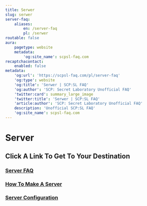 ```yaml
---
title: Serwer
slug: serwer
server-faq:
    aliases:
        en: /server-faq
        pl: /serwer
routable: false
aura:
    pagetype: website
    metadata:
        'og:site_name': scpsl-faq.com
recaptchacontact:
    enabled: false
metadata:
    'og:url': 'https://scpsl-faq.com/pl/server-faq'
    'og:type': website
    'og:title': 'Serwer | SCP:SL FAQ'
    'og:author': 'SCP: Secret Laboratory Unofficial FAQ'
    'twitter:card': summary_large_image
    'twitter:title': 'Serwer | SCP:SL FAQ'
    'article:author': 'SCP: Secret Laboratory Unofficial FAQ'
    description: 'Unofficial SCP:SL FAQ'
    'og:site_name': scpsl-faq.com
---
```


# Server

## Click A Link To Get To Your Destination


### **[Server FAQ](./faq)**
### **[How To Make A Server](./how-to-make-a-server)**
### **[Server Configuration](./server-configuration)**
